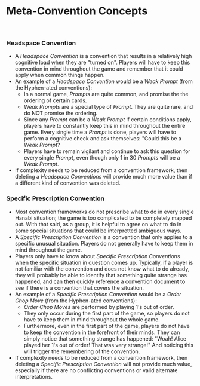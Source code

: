 # Meta-Convention Concepts

<br />

### Headspace Convention

* A *Headspace Convention* is a convention that results in a relatively high cognitive load when they are "turned on". Players will have to keep this convention in mind throughout the game and remember that it could apply when common things happen.
* An example of a *Headspace Convention* would be a *Weak Prompt* (from the Hyphen-ated conventions):
  * In a normal game, *Prompts* are quite common, and promise the the ordering of certain cards.
  * *Weak Prompts* are a special type of *Prompt*. They are quite rare, and do NOT promise the ordering.
  * Since any *Prompt* can be a *Weak Prompt* if certain conditions apply, players have to constantly keep this in mind throughout the entire game. Every single time a *Prompt* is done, players will have to perform a cognitive check and ask themselves: "Could this be a *Weak Prompt*?
  * Players have to remain vigilant and continue to ask this question for every single *Prompt*, even though only 1 in 30 *Prompts* will be a *Weak Prompt*.
* If complexity needs to be reduced from a convention framework, then deleting a *Headspace Conventions* will provide much more value than if a different kind of convention was deleted.

### Specific Prescription Convention

* Most convention frameworks do not prescribe what to do in every single Hanabi situation; the game is too complicated to be completely mapped out. With that said, as a group, it is helpful to agree on what to do in some special situations that could be interpretted ambiguous ways.
* A *Specific Prescription Convention* is a convention that only applies to a specific unusual situation. Players do not generally have to keep them in mind throughout the game.
* Players only have to know about *Specific Prescription Conventions* when the specific situation in question comes up. Typically, if a player is not familiar with the convention and does not know what to do already, they will probably be able to identify that something quite strange has happened, and can then quickly reference a convention document to see if there is a convention that covers the situation.
* An example of a *Specific Prescription Convention* would be a *Order Chop Move* (from the Hyphen-ated conventions):
  * *Order Chop Moves* are performed by playing 1's out of order.
  * They only occur during the first part of the game, so players do not have to keep them in mind throughout the whole game.
  * Furthermore, even in the first part of the game, players do not have to keep the convention in the forefront of their minds. They can simply notice that something strange has happened: "Woah! Alice played her 1's out of order! That was very strange!" And noticing this will trigger the remembering of the convention.
* If complexity needs to be reduced from a convention framework, then deleting a *Specific Prescription Convention* will not provide much value, especially if there are no conflicting conventions or valid alternate interpretations.

